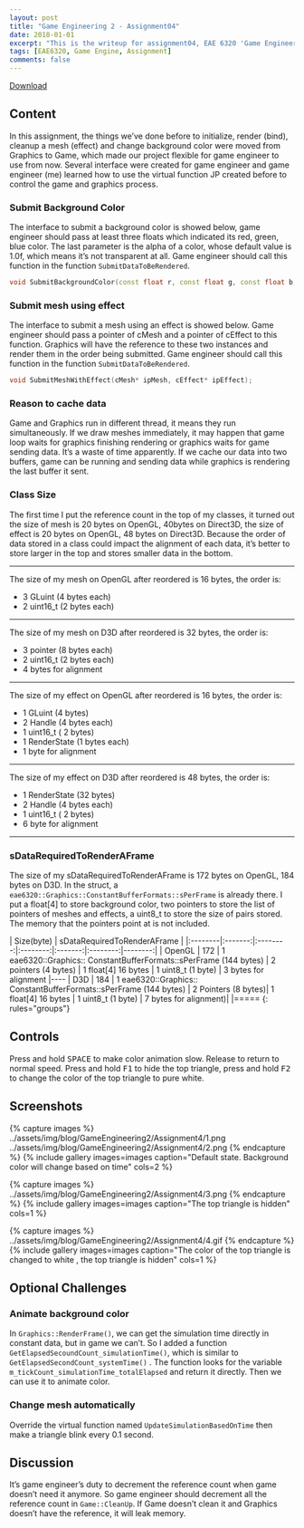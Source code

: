 ```yaml
---
layout: post
title: "Game Engineering 2 - Assignment04"
date: 2018-01-01
excerpt: "This is the writeup for assignment04, EAE 6320 'Game Engineering 2'"
tags: [EAE6320, Game Engine, Assignment]
comments: false
---
```


<div markdown="0"><a href="https://drive.google.com/open?id=1fLsndL1TFUFSmJ8UCaZ1G10V5xYgRPuB" class="btn btn-info">Download</a></div>

## Content

In this assignment, the things we’ve done before to initialize, render (bind), cleanup a mesh (effect) and change background color were moved from Graphics to Game, which made our project flexible for game engineer to use from now. Several interface were created for game engineer and game engineer (me) learned how to use the virtual function JP created before to control the game and graphics process.

### Submit Background Color

The interface to submit a background color is showed below, game engineer should pass at least three floats which indicated its red, green, blue color. The last parameter is the alpha of a color, whose default value is 1.0f, which means it’s not transparent at all. Game engineer should call this function in the function `SubmitDataToBeRendered`.

~~~ c++
void SubmitBackgroundColor(const float r, const float g, const float b, const float a = 1.0f);
~~~

### Submit mesh using effect

The interface to submit a mesh using an effect is showed below. Game engineer should pass a pointer of cMesh and a pointer of cEffect to this function. Graphics will have the reference to these two instances and render them in the order being submitted. Game engineer should call this function in the function `SubmitDataToBeRendered`.
~~~ c++
void SubmitMeshWithEffect(cMesh* ipMesh, cEffect* ipEffect);
~~~

### Reason to cache data
Game and Graphics run in different thread, it means they run simultaneously. If we draw meshes immediately, it may happen that game loop waits for graphics finishing rendering or graphics waits for game sending data. It’s a waste of time apparently. If we cache our data into two buffers, game can be running and sending data while graphics is rendering the last buffer it sent.

### Class Size

The first time I put the reference count in the top of my classes, it turned out the size of mesh is 20 bytes on OpenGL, 40bytes on Direct3D, the size of effect is 20 bytes on OpenGL, 48 bytes on Direct3D. Because the order of data stored in a class could impact the alignment of each data, it’s better to store larger in the top and stores smaller data in the bottom.

---

The size of my mesh on OpenGL after reordered is 16 bytes, the order is:

* 3 GLuint (4 bytes each)
* 2 uint16_t (2 bytes each)

---

The size of my mesh on D3D after reordered is 32 bytes, the order is:

* 3 pointer (8 bytes each)
* 2 uint16_t (2 bytes each)
* 4 bytes for alignment

---

The size of my effect on OpenGL after reordered is 16 bytes, the order is:

* 1 GLuint (4 bytes)
* 2 Handle (4 bytes each)
* 1 uint16_t ( 2 bytes)
* 1 RenderState (1 bytes each)
* 1 byte for alignment

---

The size of my effect on D3D after reordered is 48 bytes, the order is:

* 1 RenderState (32 bytes)
* 2 Handle (4 bytes each)
* 1 uint16_t ( 2 bytes)
* 6 byte for alignment

---

### sDataRequiredToRenderAFrame

The size of my sDataRequiredToRenderAFrame is 172 bytes on OpenGL, 184 bytes on D3D. In the struct, a `eae6320::Graphics::ConstantBufferFormats::sPerFrame` is already there. I put a float[4] to store background color, two pointers to store the list of pointers of meshes and effects, a uint8_t to store the size of pairs stored. The memory that the pointers point at is not included.

| Size(byte) |     sDataRequiredToRenderAFrame |
|:--------|:-------:|:--------:|:--------:|:-------:|:--------:|--------:|
| OpenGL   | 172   | 1 eae6320::Graphics::
ConstantBufferFormats::sPerFrame (144 bytes)   | 2 pointers (4 bytes) | 1 float[4] 16 bytes | 1 uint8_t (1 byte) | 3 bytes for alignment
|----
| D3D   | 184   | 	1 eae6320::Graphics::
ConstantBufferFormats::sPerFrame (144 bytes)   | 2 Pointers (8 bytes)| 1 float[4] 16 bytes | 1 uint8_t (1 byte) | 7 bytes for alignment)|
|=====
{: rules="groups"}

## Controls
Press and hold <kbd>SPACE</kbd> to make color animation slow. Release to return to normal speed. 
Press and hold <kbd>F1</kbd> to hide the top triangle, press and hold <kbd>F2</kbd> to change the color of the top triangle to pure white.

## Screenshots

{% capture images %}
	../assets/img/blog/GameEngineering2/Assignment4/1.png
	../assets/img/blog/GameEngineering2/Assignment4/2.png
{% endcapture %}
{% include gallery images=images caption="Default state. Background color will change based on time" cols=2 %}

{% capture images %}
	../assets/img/blog/GameEngineering2/Assignment4/3.png
{% endcapture %}
{% include gallery images=images caption="The top triangle is hidden" cols=1 %}


{% capture images %}
	../assets/img/blog/GameEngineering2/Assignment4/4.gif
{% endcapture %}
{% include gallery images=images caption="The color of the top triangle is changed to white
, the top triangle is hidden" cols=1 %}


## Optional Challenges

### Animate background color

In `Graphics::RenderFrame()`, we can get the simulation time directly in constant data, but in game we can’t. So I added a function `GetElapsedSecoundCount_simulationTime()`, which is similar to `GetElapsedSecondCount_systemTime()` . The function looks for the variable `m_tickCount_simulationTime_totalElapsed` and return it directly. Then we can use it to animate color.

### Change mesh automatically

Override the virtual function named `UpdateSimulationBasedOnTime` then make a triangle blink every 0.1 second.

## Discussion

It’s game engineer’s duty to decrement the reference count when game doesn’t need it anymore. So game engineer should decrement all the reference count in `Game::CleanUp`. If Game doesn’t clean it and Graphics doesn’t have the reference, it will leak memory.